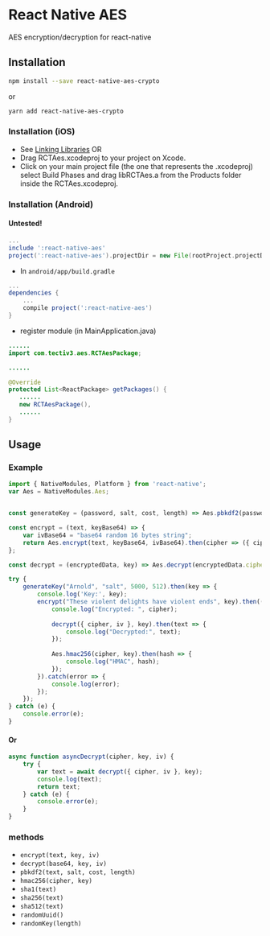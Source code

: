 # React Native AES

AES encryption/decryption for react-native

## Installation
```sh
npm install --save react-native-aes-crypto
```
or
```sh
yarn add react-native-aes-crypto
```
### Installation (iOS)
* See [Linking Libraries](http://facebook.github.io/react-native/docs/linking-libraries-ios.html)
OR
* Drag RCTAes.xcodeproj to your project on Xcode.
* Click on your main project file (the one that represents the .xcodeproj) select Build Phases and drag libRCTAes.a from the Products folder inside the RCTAes.xcodeproj.

### Installation (Android)
#### Untested!
```gradle
...
include ':react-native-aes'
project(':react-native-aes').projectDir = new File(rootProject.projectDir, '../node_modules/react-native-aes/android/RCTAes')
```

* In `android/app/build.gradle`

```gradle
...
dependencies {
    ...
    compile project(':react-native-aes')
}
```

* register module (in MainApplication.java)

```java
......
import com.tectiv3.aes.RCTAesPackage;

......

@Override
protected List<ReactPackage> getPackages() {
   ......
   new RCTAesPackage(),
   ......
}
```

## Usage

### Example

```js
import { NativeModules, Platform } from 'react-native';
var Aes = NativeModules.Aes;


const generateKey = (password, salt, cost, length) => Aes.pbkdf2(password, salt, cost, length);

const encrypt = (text, keyBase64) => {
    var ivBase64 = "base64 random 16 bytes string";
    return Aes.encrypt(text, keyBase64, ivBase64).then(cipher => ({ cipher, iv: ivBase64 }));
};

const decrypt = (encryptedData, key) => Aes.decrypt(encryptedData.cipher, key, encryptedData.iv);

try {
    generateKey("Arnold", "salt", 5000, 512).then(key => {
        console.log('Key:', key);
        encrypt("These violent delights have violent ends", key).then(({cipher, iv}) => {
            console.log("Encrypted: ", cipher);
            
            decrypt({ cipher, iv }, key).then(text => {
                console.log("Decrypted:", text);
            });
            
            Aes.hmac256(cipher, key).then(hash => {
                console.log("HMAC", hash);
            });
        }).catch(error => {
            console.log(error);
        });
    });
} catch (e) {
    console.error(e);
}
```

#### Or

```js
async function asyncDecrypt(cipher, key, iv) {
    try {
        var text = await decrypt({ cipher, iv }, key);
        console.log(text);
        return text;
    } catch (e) {
        console.error(e);
    }
}
```

### methods

- `encrypt(text, key, iv)`
- `decrypt(base64, key, iv)`
- `pbkdf2(text, salt, cost, length)`
- `hmac256(cipher, key)`
- `sha1(text)`
- `sha256(text)`
- `sha512(text)`
- `randomUuid()`
- `randomKey(length)`
